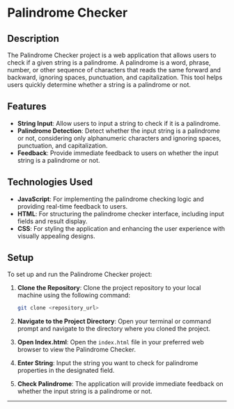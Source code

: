 # Palindrome Checker

## Description

The Palindrome Checker project is a web application that allows users to check if a given string is a palindrome. A palindrome is a word, phrase, number, or other sequence of characters that reads the same forward and backward, ignoring spaces, punctuation, and capitalization. This tool helps users quickly determine whether a string is a palindrome or not.

## Features

- **String Input**: Allow users to input a string to check if it is a palindrome.
- **Palindrome Detection**: Detect whether the input string is a palindrome or not, considering only alphanumeric characters and ignoring spaces, punctuation, and capitalization.
- **Feedback**: Provide immediate feedback to users on whether the input string is a palindrome or not.

## Technologies Used

- **JavaScript**: For implementing the palindrome checking logic and providing real-time feedback to users.
- **HTML**: For structuring the palindrome checker interface, including input fields and result display.
- **CSS**: For styling the application and enhancing the user experience with visually appealing designs.

## Setup

To set up and run the Palindrome Checker project:

1. **Clone the Repository**: Clone the project repository to your local machine using the following command:

   ```bash
   git clone <repository_url>
   ```

2. **Navigate to the Project Directory**: Open your terminal or command prompt and navigate to the directory where you cloned the project.

3. **Open Index.html**: Open the `index.html` file in your preferred web browser to view the Palindrome Checker.

4. **Enter String**: Input the string you want to check for palindrome properties in the designated field.

5. **Check Palindrome**: The application will provide immediate feedback on whether the input string is a palindrome or not.

---